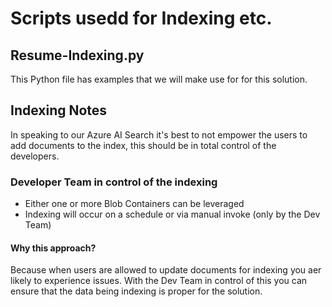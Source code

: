 # Scripts usedd for Indexing etc.

## Resume-Indexing.py
This Python file has examples that we will make use for for this solution.

## Indexing Notes
In speaking to our Azure AI Search it's best to not empower the users to add documents to the index, this should be in total control of the developers.

### Developer Team in control of the indexing
- Either one or more Blob Containers can be leveraged
- Indexing will occur on a schedule or via manual invoke (only by the Dev Team)

#### Why this approach?
Because when users are allowed to update documents for indexing you aer likely to experience issues.  With the Dev Team in control of this you can ensure that the data being indexing is proper for the solution.
